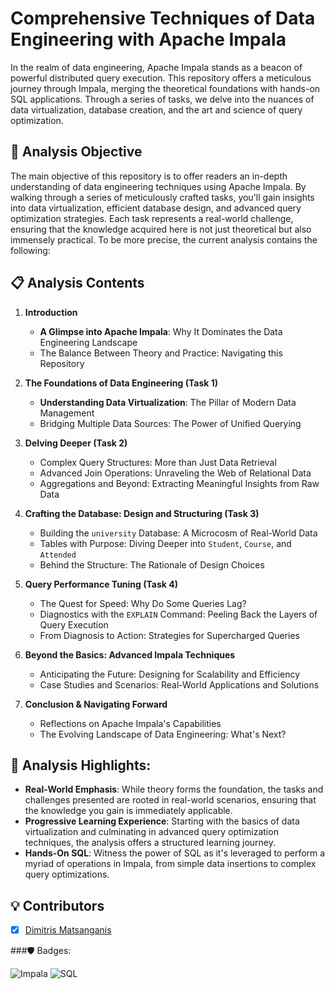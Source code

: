 # Comprehensive Techniques of Data Engineering with Apache Impala

In the realm of data engineering, Apache Impala stands as a beacon of powerful distributed query execution. This repository offers a meticulous journey through Impala, merging the theoretical foundations with hands-on SQL applications. Through a series of tasks, we delve into the nuances of data virtualization, database creation, and the art and science of query optimization. 

## 📘 Analysis Objective

The main objective of this repository is to offer readers an in-depth understanding of data engineering techniques using Apache Impala. By walking through a series of meticulously crafted tasks, you'll gain insights into data virtualization, efficient database design, and advanced query optimization strategies. Each task represents a real-world challenge, ensuring that the knowledge acquired here is not just theoretical but also immensely practical. To be more precise, the current analysis contains the following:

## 📋 Analysis Contents

1. **Introduction**  
    * **A Glimpse into Apache Impala**: Why It Dominates the Data Engineering Landscape
    * The Balance Between Theory and Practice: Navigating this Repository

2. **The Foundations of Data Engineering (Task 1)**  
    * **Understanding Data Virtualization**: The Pillar of Modern Data Management
    * Bridging Multiple Data Sources: The Power of Unified Querying

3. **Delving Deeper (Task 2)**  
    * Complex Query Structures: More than Just Data Retrieval
    * Advanced Join Operations: Unraveling the Web of Relational Data
    * Aggregations and Beyond: Extracting Meaningful Insights from Raw Data
      
4. **Crafting the Database: Design and Structuring (Task 3)**  
    * Building the `university` Database: A Microcosm of Real-World Data
    * Tables with Purpose: Diving Deeper into `Student`, `Course`, and `Attended`
    * Behind the Structure: The Rationale of Design Choices

5. **Query Performance Tuning (Task 4)**  
    * The Quest for Speed: Why Do Some Queries Lag?
    * Diagnostics with the `EXPLAIN` Command: Peeling Back the Layers of Query Execution
    * From Diagnosis to Action: Strategies for Supercharged Queries

6. **Beyond the Basics: Advanced Impala Techniques**  
    * Anticipating the Future: Designing for Scalability and Efficiency
    * Case Studies and Scenarios: Real-World Applications and Solutions

7. **Conclusion & Navigating Forward**  
    * Reflections on Apache Impala's Capabilities
    * The Evolving Landscape of Data Engineering: What's Next?


## 🌟 Analysis Highlights:

- **Real-World Emphasis**: While theory forms the foundation, the tasks and challenges presented are rooted in real-world scenarios, ensuring that the knowledge you gain is immediately applicable.
- **Progressive Learning Experience**: Starting with the basics of data virtualization and culminating in advanced query optimization techniques, the analysis offers a structured learning journey.
- **Hands-On SQL**: Witness the power of SQL as it's leveraged to perform a myriad of operations in Impala, from simple data insertions to complex query optimizations.


## 💡 Contributors

- [x] [Dimitris Matsanganis](https://github.com/dmatsanganis)


###🛡️ Badges:




![Impala](https://img.shields.io/badge/Impala-%2300d1a9?style=for-the-badge)
![SQL](https://img.shields.io/badge/SQL-%230074c3?style=for-the-badge)
